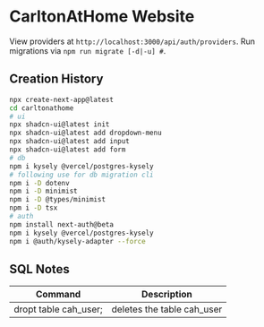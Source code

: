 # CarltonAtHome Website

View providers at `http://localhost:3000/api/auth/providers`.
Run migrations via `npm run migrate [-d|-u] #`.

## Creation History

```bash
npx create-next-app@latest
cd carltonathome
# ui
npx shadcn-ui@latest init
npx shadcn-ui@latest add dropdown-menu
npx shadcn-ui@latest add input
npx shadcn-ui@latest add form
# db
npm i kysely @vercel/postgres-kysely
# following use for db migration cli
npm i -D dotenv
npm i -D minimist
npm i -D @types/minimist
npm i -D tsx
# auth
npm install next-auth@beta
npm i kysely @vercel/postgres-kysely
npm i @auth/kysely-adapter --force
```

## SQL Notes

| Command               | Description                |
| --------------------- | -------------------------- |
| dropt table cah_user; | deletes the table cah_user |
